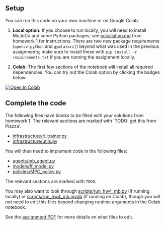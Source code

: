 ## Setup

You can run this code on your own machine or on Google Colab. 

1. **Local option:** If you choose to run locally, you will need to install MuJoCo and some Python packages; see [installation.md](../hw1/installation.md) from homework 1 for instructions. There are two new package requirements (`opencv-python` and `gym[atari]`) beyond what was used in the previous assignments; make sure to install these with `pip install -r requirements.txt` if you are running the assignment locally.

2. **Colab:** The first few sections of the notebook will install all required dependencies. You can try out the Colab option by clicking the badges below:

[![Open In Colab](https://colab.research.google.com/assets/colab-badge.svg)](https://colab.research.google.com/github/berkeleydeeprlcourse/homework_fall2021/blob/master/hw4/cs285/scripts/run_hw4_mb.ipynb)

## Complete the code

The following files have blanks to be filled with your solutions from homework 1. The relevant sections are marked with `TODO: get this from Piazza'.

- [infrastructure/rl_trainer.py](cs285/infrastructure/rl_trainer.py)
- [infrastructure/utils.py](cs285/infrastructure/utils.py)

You will then need to implement code in the following files:
- [agents/mb_agent.py](cs285/agents/mb_agent.py)
- [models/ff_model.py](cs285/models/ff_model.py)
- [policies/MPC_policy.py](cs285/policies/MPC_policy.py)

The relevant sections are marked with `TODO`.

You may also want to look through [scripts/run_hw4_mb.py](cs285/scripts/run_hw4_mb.py) (if running locally) or [scripts/run_hw4_mb.ipynb](cs285/scripts/run_hw4_mb.ipynb) (if running on Colab), though you will not need to edit this files beyond changing runtime arguments in the Colab notebook.

See the [assignment PDF](cs285_hw4.pdf) for more details on what files to edit.

